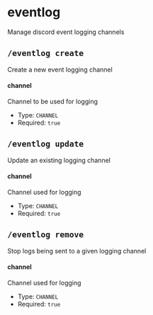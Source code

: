 # eventlog
Manage discord event logging channels
## `/eventlog create`
Create a new event logging channel
#### channel
Channel to be used for logging
- Type: `CHANNEL`
- Required: `true`
## `/eventlog update`
Update an existing logging channel
#### channel
Channel used for logging
- Type: `CHANNEL`
- Required: `true`
## `/eventlog remove`
Stop logs being sent to a given logging channel
#### channel
Channel used for logging
- Type: `CHANNEL`
- Required: `true`